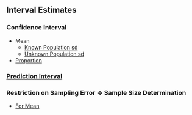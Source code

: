 ## Interval Estimates
### Confidence Interval
- Mean
  - [Known Population sd]([SC]-Descriptive-Analytics/[SC]-Sampling-and-Estimation/[M]-Confidence-Interval_Mean_Known-Population-sd.md)
  - [Unknown Population sd]([SC]-Descriptive-Analytics/[SC]-Sampling-and-Estimation/[M]-Confidence-Interval_Mean_Unknown-Population-sd.md)
- [Proportion]([SC]-Descriptive-Analytics/[SC]-Sampling-and-Estimation/[M]-Confidence-Interval_Proportion.md)
### [Prediction Interval]([SC]-Descriptive-Analytics/[SC]-Sampling-and-Estimation/[M]-Prediction-Interval.md)
### Restriction on Sampling Error &#8594; Sample Size Determination 
- [For Mean]([SC]-Descriptive-Analytics/[SC]-Sampling-and-Estimation/[M]-Sample-Size-Determination_Mean.md)

